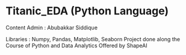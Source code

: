 # Titanic_EDA (Python Language)
Content Admin : Abubakkar Siddique

Libraries : Numpy, Pandas, Matplotlib, Seaborn
Project done along the Course of Python and Data Analytics Offered by ShapeAI
